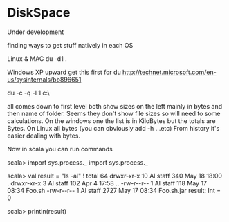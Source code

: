 DiskSpace
=========

Under development

finding ways to get stuff natively in each OS

Linux & MAC
du -d1 .

Windows XP upward
get this first for du
http://technet.microsoft.com/en-us/sysinternals/bb896651

du -c -q -l 1 c:\

all comes down to first level both show sizes on the left mainly in bytes and then name of folder.
Seems they don't show file sizes so will need to some calculations.
On the windows one the list is in KiloBytes but the totals are Bytes.
On Linux all bytes (you can obviously add -h ...etc)
From history it's easier dealing with bytes.

Now in scala you can run commands 

scala> import sys.process._
import sys.process._

scala> val result = "ls -al" !
total 64
drwxr-xr-x  10 Al  staff   340 May 18 18:00 .
drwxr-xr-x   3 Al  staff   102 Apr  4 17:58 ..
-rw-r--r--   1 Al  staff   118 May 17 08:34 Foo.sh
-rw-r--r--   1 Al  staff  2727 May 17 08:34 Foo.sh.jar
result: Int = 0

scala> println(result)
